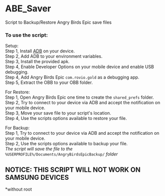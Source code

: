 # ABE_Saver
Script to Backup/Restore Angry Birds Epic save files

### To use the script:

Setup:  
Step 1, Install [ADB](https://developer.android.com/tools/adb) on your device.  
Step 2, Add ADB to your environment variables.  
Step 3, Install the provided apk.  
Step 4, Enable Developer Options on your mobile device and enable USB debugging.  
Step 4, Add Angry Birds Epic `com.rovio.gold` as a debugging app.  
Step 5, Extract the OBB to your OBB folder.  
  
For Restore:  
Step 1, Open Angry Birds Epic one time to create the `shared_prefs` folder.  
Step 2, Try to connect to your device via ADB and accept the notification on your mobile device.  
Step 3, Move your save file to your script's location.  
Step 4, Use the scripts options available to restore your file.  

For Backup:  
Step 1, Try to connect to your device via ADB and accept the notification on your mobile device.  
Step 2, Use the scripts options available to backup your file.  
*The script will save the file to the* `%USERPROFILE%/Documents/AngryBirdsEpicBackup/` *folder*  

## NOTICE: THIS SCRIPT WILL NOT WORK ON SAMSUNG DEVICES
*without root
